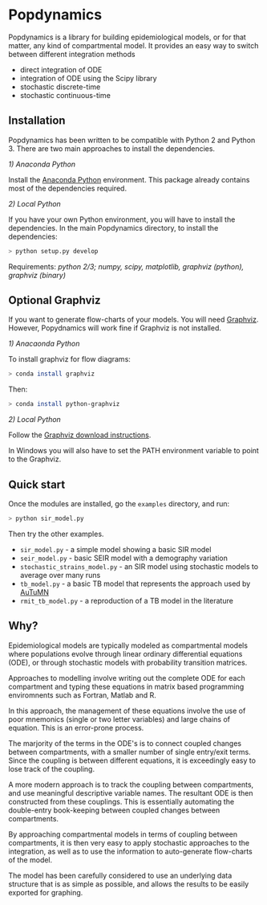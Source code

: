 



# Popdynamics

Popdynamics is a library for building epidemiological models, or for
that matter, any kind of compartmental model. It provides an easy way to
switch between different integration methods

- direct integration of ODE
- integration of ODE using the Scipy library
- stochastic discrete-time
- stochastic continuous-time


## Installation

Popdynamics has been written to be compatible with Python 2 and Python 3.
There are two main approaches to install the dependencies.

_1) Anaconda Python_

Install the [Anaconda Python](https://www.anaconda.com/download/#macos)
environment. This package already contains most of the dependencies
required.

_2) Local Python_

If you have your own Python environment, you will have to install the
dependencies. In the main Popdynamics directory, to install the
dependencies:

```bash
> python setup.py develop
```

Requirements: _python 2/3; numpy, scipy, matplotlib, graphviz (python), graphviz (binary)_


## Optional Graphviz

If you want to generate flow-charts of your models. You will need
 [Graphviz](https://graphviz.gitlab.io/download/). However, Popydnamics will
 work fine if Graphviz is not installed.

_1) Anacaonda Python_

To install graphviz for flow diagrams:

```bash
> conda install graphviz
```

Then:

```bash
> conda install python-graphviz
```

_2) Local Python_

Follow the [Graphviz download instructions](https://graphviz.gitlab.io/download/).

In Windows you will also have to set the PATH environment variable to point to
the Graphviz.


## Quick start

Once the modules are installed, go the `examples` directory, and run:

```bash
> python sir_model.py
```

Then try the other examples.

- `sir_model.py` - a simple model showing a basic SIR model
- `seir_model.py` - basic SEIR model with a demography variation
- `stochastic_strains_model.py` - an SIR model using stochastic models to average over many runs
- `tb_model.py` - a basic TB model that represents the approach used by [AuTuMN](http://www.tb-modelling.com/home/index.php)
- `rmit_tb_model.py` - a reproduction of a TB model in the literature



## Why?

Epidemiological models are typically modeled as compartmental models
where populations evolve through linear ordinary differential equations
(ODE), or through stochastic models with probability transition
matrices.

Approaches to modelling involve writing out the complete ODE for each
compartment and typing these equations in matrix based programming
enviromnents such as Fortran, Matlab and R.

In this approach, the management of these equations involve the use of
poor mnemonics (single or two letter variables) and large chains of
equation. This is an error-prone process.

The marjority of the terms in the ODE's is to connect coupled changes
between compartments, with a smaller number of single entry/exit terms.
Since the coupling is between different equations, it is exceedingly
easy to lose track of the coupling.

A more modern approach is to track the coupling between compartments,
and use meaningful descriptive variable names. The resultant ODE is then
constructed from these couplings. This is essentially automating the
double-entry book-keeping between coupled changes between compartments.

By approaching compartmental models in terms of coupling between
compartments, it is then very easy to apply stochastic approaches to the
integration, as well as to use the information to auto-generate
flow-charts of the model.

The model has been carefully considered to use an underlying data
structure that is as simple as possible, and allows the results to be
easily exported for graphing.





